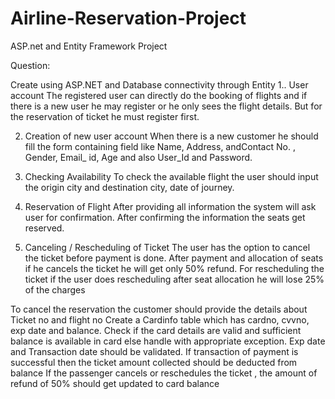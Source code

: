 # Airline-Reservation-Project
ASP.net and Entity Framework Project

Question:

Create using ASP.NET and Database connectivity through Entity 
1.. User account
The registered user can directly do the booking of flights and if there is a new user he may register or he only sees the flight details. 
But for the reservation of ticket he must register first.

2. Creation of new user account
When there is a new customer he should fill the form containing field like Name, Address, andContact No. , Gender, Email_ id, Age and also User_Id and Password.

3. Checking Availability
To check the available flight the user should input the origin city and destination city, date of  journey.

4. Reservation of Flight
After providing all information the system will ask user for confirmation. After confirming the information the seats get reserved.

5. Canceling / Rescheduling of Ticket
The user has the option to cancel the ticket before payment is done.
After payment and allocation of seats if he cancels the ticket he will get only 50% refund.
For rescheduling the ticket if the user does rescheduling after seat allocation he will lose 25% of the charges

To cancel the reservation the customer should provide the details about Ticket no and flight no
Create a Cardinfo table which has cardno, cvvno, exp date and balance. Check if the card details are valid and sufficient balance is available in card else handle with appropriate exception. Exp date and Transaction date should be validated. If transaction of payment is successful then the ticket  amount  collected should be deducted from balance
If the passenger cancels or reschedules the ticket , the amount of refund of 50% should get updated to card  balance
